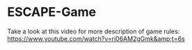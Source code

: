 # ESCAPE-Game
Take a look at this video for more description of game rules: https://www.youtube.com/watch?v=ri06AM2gGmk&amp;t=6s
